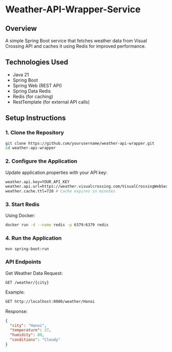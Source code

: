 # Weather-API-Wrapper-Service

## Overview
A simple Spring Boot service that fetches weather data from Visual Crossing API and caches it using Redis for improved performance.

## Technologies Used
- Java 21
- Spring Boot
- Spring Web (REST API)
- Spring Data Redis
- Redis (for caching)
- RestTemplate (for external API calls)

## Setup Instructions

### 1. Clone the Repository
```sh
git clone https://github.com/yourusername/weather-api-wrapper.git
cd weather-api-wrapper
```

### 2. Configure the Application
Update application.properties with your API key:

```sh
weather.api.key=YOUR_API_KEY
weather.api.url=https://weather.visualcrossing.com/VisualCrossingWebServices/rest/services/timeline/
weather.cache.ttl=720 # Cache expires in minutes
```

### 3. Start Redis
Using Docker:
```sh
docker run -d --name redis -p 6379:6379 redis
```

### 4. Run the Application
```sh
mvn spring-boot:run
```

### API Endpoints
Get Weather Data
Request:

```http
GET /weather/{city}
```
Example:
```sh
GET http://localhost:8080/weather/Hanoi
```
Response:
```json
{
  "city": "Hanoi",
  "temperature": 27,
  "humidity": 80,
  "conditions": "Cloudy"
}
```
